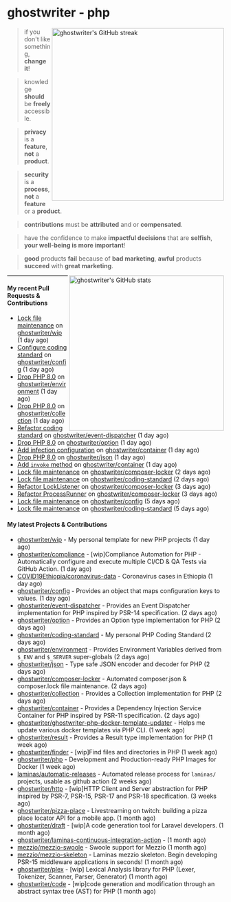 # ghostwriter - php

<img alt="ghostwriter's GitHub streak" width="400px" align="right" src="https://github-readme-streak-stats.herokuapp.com/?cache_seconds=1800&user=ghostwriter">

> if you don't like something, **change it**!

> knowledge **should** be **freely** accessible.

> **privacy** is a **feature**, **not** a **product**.

> **security** is a **process**, **not** a **feature** or a **product**.

> **contributions** must be **attributed** and or **compensated**.

> have the confidence to make **impactful decisions** that are **selfish**, **your well-being is more important**!

> **good** products **fail** because of **bad marketing**, **awful** products **succeed** with **great marketing**.

<img alt="ghostwriter's GitHub stats" width="360px" align="right" src="https://github-readme-stats.vercel.app/api?cache_seconds=1800&username=ghostwriter&show_icons=true&count_private=true&hide_title=true&hide_rank=true&icon_color=333">

---

#### My recent Pull Requests & Contributions

- [Lock file maintenance](https://github.com/ghostwriter/wip/pull/30) on [ghostwriter/wip](https://github.com/ghostwriter/wip) (1 day ago)
- [Configure coding standard](https://github.com/ghostwriter/config/pull/6) on [ghostwriter/config](https://github.com/ghostwriter/config) (1 day ago)
- [Drop PHP 8.0](https://github.com/ghostwriter/environment/pull/13) on [ghostwriter/environment](https://github.com/ghostwriter/environment) (1 day ago)
- [Drop PHP 8.0](https://github.com/ghostwriter/collection/pull/11) on [ghostwriter/collection](https://github.com/ghostwriter/collection) (1 day ago)
- [Refactor coding standard](https://github.com/ghostwriter/event-dispatcher/pull/15) on [ghostwriter/event-dispatcher](https://github.com/ghostwriter/event-dispatcher) (1 day ago)
- [Drop PHP 8.0](https://github.com/ghostwriter/option/pull/25) on [ghostwriter/option](https://github.com/ghostwriter/option) (1 day ago)
- [Add infection configuration](https://github.com/ghostwriter/container/pull/17) on [ghostwriter/container](https://github.com/ghostwriter/container) (1 day ago)
- [Drop PHP 8.0](https://github.com/ghostwriter/json/pull/13) on [ghostwriter/json](https://github.com/ghostwriter/json) (1 day ago)
- [Add `invoke` method](https://github.com/ghostwriter/container/pull/16) on [ghostwriter/container](https://github.com/ghostwriter/container) (1 day ago)
- [Lock file maintenance](https://github.com/ghostwriter/composer-locker/pull/5) on [ghostwriter/composer-locker](https://github.com/ghostwriter/composer-locker) (2 days ago)
- [Lock file maintenance](https://github.com/ghostwriter/coding-standard/pull/4) on [ghostwriter/coding-standard](https://github.com/ghostwriter/coding-standard) (2 days ago)
- [Refactor LockListener](https://github.com/ghostwriter/composer-locker/pull/4) on [ghostwriter/composer-locker](https://github.com/ghostwriter/composer-locker) (3 days ago)
- [Refactor ProcessRunner](https://github.com/ghostwriter/composer-locker/pull/3) on [ghostwriter/composer-locker](https://github.com/ghostwriter/composer-locker) (3 days ago)
- [Lock file maintenance](https://github.com/ghostwriter/config/pull/5) on [ghostwriter/config](https://github.com/ghostwriter/config) (5 days ago)
- [Lock file maintenance](https://github.com/ghostwriter/coding-standard/pull/3) on [ghostwriter/coding-standard](https://github.com/ghostwriter/coding-standard) (5 days ago)

#### My latest Projects & Contributions

- [ghostwriter/wip](https://github.com/ghostwriter/wip) - My personal template for new PHP projects (1 day ago)
- [ghostwriter/compliance](https://github.com/ghostwriter/compliance) - [wip]Compliance Automation for PHP - Automatically configure and execute multiple CI/CD &amp; QA Tests via GitHub Action. (1 day ago)
- [COVID19Ethiopia/coronavirus-data](https://github.com/COVID19Ethiopia/coronavirus-data) - Coronavirus cases in Ethiopia (1 day ago)
- [ghostwriter/config](https://github.com/ghostwriter/config) - Provides an object that maps configuration keys to values. (1 day ago)
- [ghostwriter/event-dispatcher](https://github.com/ghostwriter/event-dispatcher) - Provides an Event Dispatcher implementation for PHP inspired by PSR-14 specification. (2 days ago)
- [ghostwriter/option](https://github.com/ghostwriter/option) - Provides an Option type implementation for PHP (2 days ago)
- [ghostwriter/coding-standard](https://github.com/ghostwriter/coding-standard) - My personal PHP Coding Standard (2 days ago)
- [ghostwriter/environment](https://github.com/ghostwriter/environment) - Provides Environment Variables derived from `$_ENV` and `$_SERVER` super-globals (2 days ago)
- [ghostwriter/json](https://github.com/ghostwriter/json) - Type safe JSON encoder and decoder for PHP (2 days ago)
- [ghostwriter/composer-locker](https://github.com/ghostwriter/composer-locker) - Automated composer.json &amp; composer.lock file maintenance. (2 days ago)
- [ghostwriter/collection](https://github.com/ghostwriter/collection) - Provides a Collection implementation for PHP (2 days ago)
- [ghostwriter/container](https://github.com/ghostwriter/container) - Provides a Dependency Injection Service Container for PHP inspired by PSR-11 specification. (2 days ago)
- [ghostwriter/ghostwriter-php-docker-template-updater](https://github.com/ghostwriter/ghostwriter-php-docker-template-updater) - Helps me update various docker templates via PHP CLI. (1 week ago)
- [ghostwriter/result](https://github.com/ghostwriter/result) - Provides a Result type implementation for PHP (1 week ago)
- [ghostwriter/finder](https://github.com/ghostwriter/finder) - [wip]Find files and directories in PHP (1 week ago)
- [ghostwriter/php](https://github.com/ghostwriter/php) - Development and Production-ready PHP Images for Docker (1 week ago)
- [laminas/automatic-releases](https://github.com/laminas/automatic-releases) - Automated release process for `laminas/` projects, usable as github action (2 weeks ago)
- [ghostwriter/http](https://github.com/ghostwriter/http) - [wip]HTTP Client and Server abstraction for PHP inspired by PSR-7, PSR-15, PSR-17 and PSR-18 specification. (3 weeks ago)
- [ghostwriter/pizza-place](https://github.com/ghostwriter/pizza-place) - Livestreaming on twitch: building a pizza place locator API for a mobile app. (1 month ago)
- [ghostwriter/draft](https://github.com/ghostwriter/draft) - [wip]A code generation tool for Laravel developers. (1 month ago)
- [ghostwriter/laminas-continuous-integration-action](https://github.com/ghostwriter/laminas-continuous-integration-action) -  (1 month ago)
- [mezzio/mezzio-swoole](https://github.com/mezzio/mezzio-swoole) - Swoole support for Mezzio (1 month ago)
- [mezzio/mezzio-skeleton](https://github.com/mezzio/mezzio-skeleton) - Laminas mezzio skeleton. Begin developing PSR-15 middleware applications in seconds! (1 month ago)
- [ghostwriter/plex](https://github.com/ghostwriter/plex) - [wip] Lexical Analysis library for PHP (Lexer, Tokenizer, Scanner, Parser, Generator) (1 month ago)
- [ghostwriter/code](https://github.com/ghostwriter/code) - [wip]code generation and modification through an abstract syntax tree (AST) for PHP (1 month ago)
